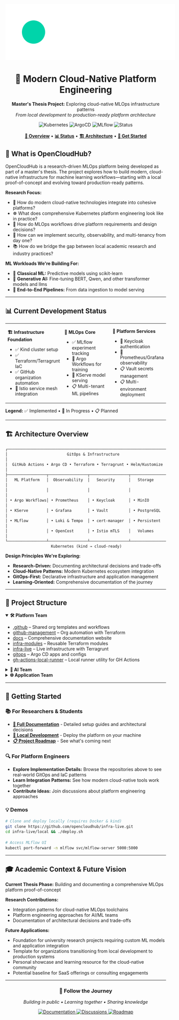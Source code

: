 <a id="readme-top"></a>

<!-- PROJECT LOGO & TITLE -->

<div align="center">
  <a href="https://github.com/opencloudhub">
  <picture>
    <source media="(prefers-color-scheme: light)" srcset="https://raw.githubusercontent.com/opencloudhub/.github/main/assets/brand/assets/logos/primary-logo-light.svg">
    <source media="(prefers-color-scheme: dark)" srcset="https://raw.githubusercontent.com/opencloudhub/.github/main/assets/brand/assets/logos/primary-logo-dark.svg">
    <!-- Fallback -->
    <img alt="OpenCloudHub Logo" src="https://raw.githubusercontent.com/opencloudhub/.github/main/assets/brand/assets/logos/primary-logo-dark.svg" style="max-width:700px; max-height:175px;">
  </picture>
  </a>
  <h1>🚀 Modern Cloud-Native Platform Engineering</h1>
  <p>
    <strong>Master's Thesis Project:</strong> Exploring cloud-native MLOps infrastructure patterns<br>
    <em>From local development to production-ready platform architecture</em>
  </p>
  <div>
    <img src="https://img.shields.io/badge/Kubernetes-326CE5?style=for-the-badge&logo=kubernetes&logoColor=white" alt="Kubernetes">
    <img src="https://img.shields.io/badge/ArgoCD-EF7B4D?style=for-the-badge&logo=argo&logoColor=white" alt="ArgoCD">
    <img src="https://img.shields.io/badge/MLflow-0194E2?style=for-the-badge&logo=mlflow&logoColor=white" alt="MLflow">
    <img src="https://img.shields.io/badge/Status-In%20Development-yellow?style=for-the-badge" alt="Status">
  </div>
  <br>
  <div>
    <a href="#overview"><strong>📖 Overview</strong></a> •
    <a href="#current-status"><strong>📊 Status</strong></a> •
    <a href="#architecture"><strong>🏗️ Architecture</strong></a> •
    <a href="#get-involved"><strong>🚀 Get Started</strong></a>
  </div>
</div>

<h2 id="overview">📖 What is OpenCloudHub?</h2>
OpenCloudHub is a research-driven MLOps platform being developed as part of a master's thesis. The project explores how to build modern, cloud-native infrastructure for machine learning workflows—starting with a local proof-of-concept and evolving toward production-ready patterns.

**Research Focus:**
- 🔬 How do modern cloud-native technologies integrate into cohesive platforms?
- ☸️ What does comprehensive Kubernetes platform engineering look like in practice?
- 🤖 How do MLOps workflows drive platform requirements and design decisions?
- 🔐 How can we implement security, observability, and multi-tenancy from day one?
- 📚 How do we bridge the gap between local academic research and industry practices?

**ML Workloads We're Building For:**
- 🤖 **Classical ML:** Predictive models using scikit-learn
- 🧠 **Generative AI:** Fine-tuning BERT, Qwen, and other transformer models and llms
- 🔄 **End-to-End Pipelines:** From data ingestion to model serving

---

<h2 id="current-status">📊 Current Development Status</h2>

<table>
<tr>
<td width="33%">

**🏗️ Infrastructure Foundation**
- ✅ Kind cluster setup
- ✅ Terraform/Terragrunt IaC
- ✅ GitHub organization automation
- 🚧 Istio service mesh integration

</td>
<td width="33%">

**🤖 MLOps Core**
- ✅ MLflow experiment tracking
- 🚧 Argo Workflows for training
- 🚧 KServe model serving
- 📋 Multi-tenant ML pipelines

</td>
<td width="33%">

**🔐 Platform Services**
- 🚧 Keycloak authentication
- 🚧 Prometheus/Grafana observability
- 📋 Vault secrets management
- 📋 Multi-environment deployment

</td>
</tr>
</table>

**Legend:** ✅ Implemented • 🚧 In Progress • 📋 Planned

---

<h2 id="architecture">🏗️ Architecture Overview</h2>

```
┌─────────────────────────────────────────────────────────────────────────┐
│                          GitOps & Infrastructure                        │
│  GitHub Actions • Argo CD • Terraform • Terragrunt • Helm/Kustomize   │
├─────────────────┬─────────────────┬─────────────────┬─────────────────┤
│   ML Platform   │  Observability  │   Security      │   Storage       │
│                 │                 │                 │                 │
│ • Argo Workflows│ • Prometheus    │ • Keycloak      │ • MinIO         │
│ • KServe        │ • Grafana       │ • Vault         │ • PostgreSQL    │
│ • MLflow        │ • Loki & Tempo  │ • cert-manager  │ • Persistent    │
│                 │ • OpenCost      │ • Istio mTLS    │   Volumes       │
└─────────────────┴─────────────────┴─────────────────┴─────────────────┘
                    Kubernetes (kind → cloud-ready)
```

**Design Principles We're Exploring:**
- **Research-Driven:** Documenting architectural decisions and trade-offs
- **Cloud-Native Patterns:** Modern Kubernetes ecosystem integration
- **GitOps-First:** Declarative infrastructure and application management
- **Learning-Oriented:** Comprehensive documentation of the journey

---

<h2 id="repositories">📂 Project Structure</h2>


<details open>
  <summary><strong>🛠️ Platform Team</strong></summary>
  <ul>
    <li><a href="https://github.com/opencloudhub/.github">.github</a> – Shared org templates and workflows</li>
    <li><a href="https://github.com/opencloudhub/github-management">github-management</a> – Org automation with Terraform</li>
    <li><a href="https://github.com/opencloudhub/docs">docs</a> – Comprehensive documentation website</li>
    <li><a href="https://github.com/opencloudhub/infra-modules">infra-modules</a> – Reusable Terraform modules</li>
    <li><a href="https://github.com/opencloudhub/infra-live">infra-live</a> – Live infrastructure with Terragrunt</li>
    <li><a href="https://github.com/opencloudhub/gitops">gitops</a> – Argo CD apps and configs</li>
    <li><a href="https://github.com/opencloudhub/gh-actions-local-runner">gh-actions-local-runner</a> – Local runner utility for GH Actions</li>
  </ul>
</details>

<details>
  <summary><strong>🧠 AI Team</strong></summary>
  <ul>
    <li><a href="https://github.com/opencloudhub/ai-ml-demo">ai-ml-demo</a> – Classical ML pipeline examples</li>
    <li><a href="https://github.com/opencloudhub/ai-bert-demo">ai-bert-demo</a> – BERT fine-tuning workflows</li>
    <li><a href="https://github.com/opencloudhub/ai-qwen-demo">ai-qwen-demo</a> – Qwen model experimentation</li>
  </ul>
</details>

<details>
  <summary><strong>🌐 Application Team</strong></summary>
  <ul>
    <li><a href="https://github.com/opencloudhub/demo-app-frontend">demo-app-frontend</a> – React dashboard for model interactions</li>
    <li><a href="https://github.com/opencloudhub/demo-app-backend">demo-app-backend</a> – FastAPI backend with model integration</li>
    <li><a href="https://github.com/opencloudhub/landing-page">landing-page</a> – Org landing page</li>
  </ul>
</details>




---

<h2 id="get-involved">🚀 Getting Started</h2>

### 📚 For Researchers & Students
- **[📖 Full Documentation](https://opencloudhub.github.io/docs)** - Detailed setup guides and architectural decisions
- **[🎯 Local Development](https://opencloudhub.github.io/docs/getting-started/local-setup)** - Deploy the platform on your machine
- **[📋 Project Roadmap](https://github.com/orgs/opencloudhub/projects/4)** - See what's coming next

### 🔍 For Platform Engineers
- **Explore Implementation Details:** Browse the repositories above to see real-world GitOps and IaC patterns
- **Learn Integration Patterns:** See how modern cloud-native tools work together
- **Contribute Ideas:** Join discussions about platform engineering approaches

<!-- # TODO: add some videos here -->
### 💡 Demos
```bash
# Clone and deploy locally (requires Docker & kind)
git clone https://github.com/opencloudhub/infra-live.git
cd infra-live/local && ./deploy.sh

# Access MLflow UI
kubectl port-forward -n mlflow svc/mlflow-server 5000:5000
```

---

## 🎓 Academic Context & Future Vision

**Current Thesis Phase:** Building and documenting a comprehensive MLOps platform proof-of-concept

**Research Contributions:**
- Integration patterns for cloud-native MLOps toolchains
- Platform engineering approaches for AI/ML teams
- Documentation of architectural decisions and trade-offs

**Future Applications:**
- Foundation for university research projects requiring custom ML models and application integration
- Template for organizations transitioning from local development to production systems
- Personal showcase and learning resource for the cloud-native community
- Potential baseline for SaaS offerings or consulting engagements

---

<div align="center">
  <h3>🌟 Follow the Journey</h3>
  <p><em>Building in public • Learning together • Sharing knowledge</em></p>
  
  <div>
    <a href="https://opencloudhub.github.io/docs">
      <img src="https://img.shields.io/badge/Read%20the%20Docs-2596BE?style=for-the-badge&logo=read-the-docs&logoColor=white" alt="Documentation">
    </a>
    <a href="https://github.com/orgs/opencloudhub/discussions">
      <img src="https://img.shields.io/badge/Join%20Discussion-181717?style=for-the-badge&logo=github&logoColor=white" alt="Discussions">
    </a>
    <a href="https://github.com/orgs/opencloudhub/projects/4">
      <img src="https://img.shields.io/badge/View%20Roadmap-0052CC?style=for-the-badge&logo=jira&logoColor=white" alt="Roadmap">
    </a>
  </div>
</div>